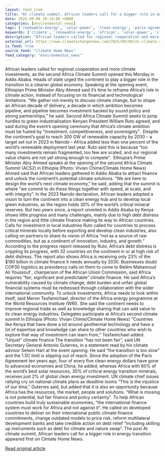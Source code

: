 ```yaml
---
layout: feed_item
title: "At climate summit, African leaders call for a bigger role in energy transition"
date: 2025-09-08 19:14:08 +0000
categories: [environmental_news]
tags: ['renewable-energy', 'solar-power', 'clean-energy', 'paris-agreement', 'climate-policy', 'year-2023']
keywords: ['climate', 'renewable-energy', 'african', 'solar-power', 'clean-energy', 'paris-agreement', 'summit', 'climate-policy']
description: "African leaders called for regional cooperation and more climate investments, as the second Africa Climate Summit opened this Monday in Addis Ababa"
external_url: https://www.climatechangenews.com/2025/09/08/at-climate-summit-african-leaders-call-for-a-bigger-role-in-energy-transition/
is_feed: true
source_feed: "Climate Home News"
feed_category: "environmental_news"
---
```


African leaders called for regional cooperation and more climate investments, as the second Africa Climate Summit opened this Monday in Addis Ababa. Heads of state urged the continent to play a bigger role in the transition to a cleaner global economy. Speaking at the opening event, Ethiopian Prime Minister Abiy Ahmed said it&#8217;s time to reframe Africa&#8217;s role in climate action, instead of focusing on its financial and technological limitations. “We gather not merely to discuss climate change, but to shape an African decade of delivery, a decade in which ambition becomes pipeline, and pipeline becomes investment backed by sound policy and strong partnerships,” he said. Second Africa Climate Summit seeks to jump hurdles to green industrialisation Kenyan President William Ruto agreed, and said during the event&#8217;s opening ceremony that Africa&#8217;s climate ambition must be fueled by “investment, competitiveness, and sovereignty”.&nbsp; Despite the continent&#8217;s goal to reach 300 GW of renewable capacity by 2030 &#8211; a target set out in 2023 in Nairobi &#8211; Africa added less than one percent of the world&#8217;s renewable deployment last year. Ruto said this is because “too many investments remain fragmented, too few are scaled, and our regional value chains are not yet strong enough to compete”.&nbsp; Ethiopia&#8217;s Prime Minister Abiy Ahmed speaks at the opening of the second Africa Climate Summit (ACS2) in Ethiopia (Photo: Vivian Chime/Climate Home News) Ahmed said that African leaders gathered in Addis Ababa to attract finance and unlock the continent&#8217;s potential climate solutions. “We are here to design the world&#8217;s next climate economy,” he said, adding that the summit is where “we commit to do these things together with speed, at scale, and with integrity”. In the 2023 Nairobi declaration, African leaders adopted a vision to turn the continent into a clean energy hub and to develop local green industries, as the region holds 30% of the world&#8217;s critical mineral reserves. But two years since, a report unveiled in Addis Ababa by Kenya shows little progress and many challenges, mainly due to high debt distress in the region and little climate finance making its way to African countries. Calls for investment in local industries Ruto called for countries to process critical minerals locally before exporting and develop clean industries, also calling on partners to share its vision of Africa “not as a source of raw commodities, but as a continent of innovation, industry, and growth.” According to the progress report released by Ruto, Africa&#8217;s debt distress is crippling its progress, with 32 countries on the continent in or at high risk of debt distress. The report also shows Africa is receiving only 23% of the $190 billion in climate finance it needs annually by 2030. Businesses doubt COP30 logistics as presidency calls on them to come to Belém Mahamoud Ali Youssouf , chairperson of the African Union Commission, said Africa requires &#8220;fair, significant and predictable&#8221; climate finance. He said Africa&#8217;s vulnerability caused by climate change, debt burden and unfair global financial systems must be redressed through collaboration with the wider international community. To unlock investments, Africa needs to look within itself, said Meron Tesfamichael, director of the Africa energy programme at the World Resources Institute (WRI). She said the continent needs to improve regional trade as well as knowledge sharing that can add value to its clean energy industries. Delegates participate at Africa&#8217;s second climate summit in Ethiopia (Photo: Vivian Chime/Climate Home News) &#8220;Countries like Kenya that have done a lot around geothermal technology and have a lot of expertise and knowledge can share to other countries who wish to explore that way of investment can learn from,&#8221; Tesfamichael added. &#8220;Unjust&#8221; climate finance The transition &#8220;has not been fair&#8221;, said UN Secretary General Antonio Guterres, in a statement read by his climate advisor Selwin Hart at the event opening. He said &#8220;the transition is too slow&#8221; and the 1.5C limit is slipping out of reach. Since the adoption of the Paris Agreement ten years ago, four of every five clean energy dollars have gone to advanced economies and China, he added, whereas Africa with 60% of the world&#8217;s best solar resources, 30% of critical energy transition minerals, receives just 2% of global clean energy investment. UN climate chief issues rallying cry on national climate plans as deadline looms &#8220;This is the injustice of our time,&#8221; Guterres said, but added that it is also an opportunity because Africa has the resources, the market, people and solutions. &#8220;What is missing is not potential, but fair finance and policy certainty&#8221;. To help African countries build truly sustainable economies, &#8220;the international finance system must work for Africa and not against it&#8221;. He called on developed countries to deliver on their international public climate finance commitments, change outdated models to price risk, reform multilateral development banks and take credible action on debt relief &#8220;including skilling up instruments such as debt for climate and nature swap&#8221;. The post At climate summit, African leaders call for a bigger role in energy transition appeared first on Climate Home News.

[Read original article](https://www.climatechangenews.com/2025/09/08/at-climate-summit-african-leaders-call-for-a-bigger-role-in-energy-transition/)
